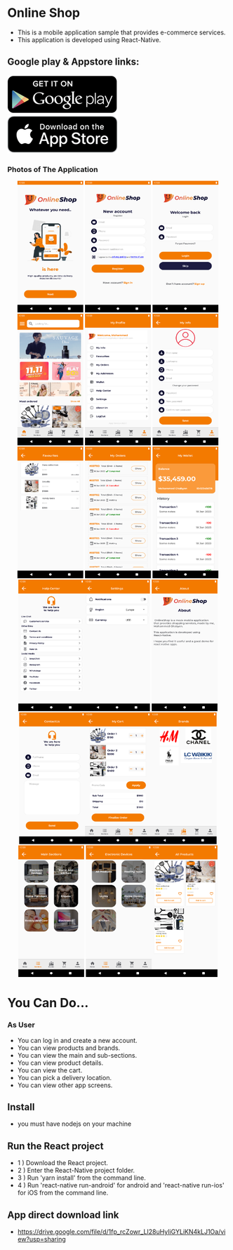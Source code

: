# Online Shop
* This is a mobile application sample that provides e-commerce services.
* This application is developed using React-Native.

## Google play & Appstore links:
 [![](./images/googleplay.png)](https://play.google.com/store/apps/details?id=com.mhmdgh.onlineshop) [![](./images/appstore.png)](#)

### Photos of The Application
<p align="center">
<img src="./images/1.png" width="150" height="300"> <img src="./images/2.png" width="150" height="300"> <img src="./images/3.png" width="150" height="300"> <img src="./images/4.png" width="150" height="300"> <img src="./images/5.png" width="150" height="300"> <img src="./images/6.png" width="150" height="300"> <img src="./images/7.png" width="150" height="300"> <img src="./images/8.png" width="150" height="300"> <img src="./images/9.png" width="150" height="300"><img src="./images/10.png" width="150" height="300"><img src="./images/11.png" width="150" height="300"> <img src="./images/12.png" width="150" height="300"> <img src="./images/13.png" width="150" height="300"><img src="./images/14.png" width="150" height="300"><img src="./images/15.png" width="150" height="300"> <img src="./images/16.png" width="150" height="300"> <img src="./images/17.png" width="150" height="300"><img src="./images/18.png" width="150" height="300">
</p>

# You Can Do... 
### As User
* You can log in and create a new account.
* You can view products and brands.
* You can view the main and sub-sections.
* You can view product details.
* You can view the cart.
* You can pick a delivery location.
* You can view other app screens.

## Install
* you must have nodejs on your machine

## Run the React project
* 1 ) Download the React project.
* 2 ) Enter the React-Native project folder.
* 3 ) Run 'yarn install' from the command line.
* 4 ) Run 'react-native run-android' for android and 'react-native run-ios' for iOS from the command line.

## App direct download link
 * https://drive.google.com/file/d/1fp_rcZowr_LI28uHyIiGYLiKN4kLJ1Oa/view?usp=sharing
